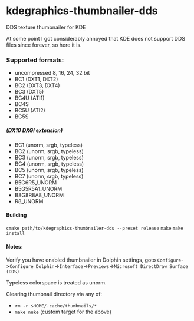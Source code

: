 # kdegraphics-thumbnailer-dds
DDS texture thumbnailer for KDE

At some point I got considerably annoyed that KDE does not support DDS files since forever, so here it is.

### Supported formats:
* uncompressed 8, 16, 24, 32 bit
* BC1 (DXT1, DXT2)
* BC2 (DXT3, DXT4)
* BC3 (DXT5)
* BC4U (ATI1)
* BC4S
* BC5U (ATI2)
* BC5S

##### (DX10 DXGI extension)
* BC1 (unorm, srgb, typeless)
* BC2 (unorm, srgb, typeless)
* BC3 (unorm, srgb, typeless)
* BC4 (unorm, srgb, typeless)
* BC5 (unorm, srgb, typeless)
* BC7 (unorm, srgb, typeless)
* B5G6R5_UNORM
* B5G5R5A1_UNORM
* B8G8R8A8_UNORM
* R8_UNORM

#### Building
`cmake path/to/kdegraphics-thumbnailer-dds --preset release`
`make`
`make install`

#### Notes:
Verify you have enabled thumbnailer in Dolphin settings, goto
`Configure`->`Configure Dolphin`->`Interface`->`Previews`->`Microsoft DirectDraw Surface (DDS)`

Typeless colorspace is treated as unorm.

Clearing thumbnail directory via any of:
* `rm -r $HOME/.cache/thumbnails/*`
* `make nuke` (custom target for the above)

